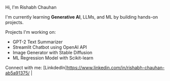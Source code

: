 Hi, I'm Rishabh Chauhan

I'm currently learning **Generative AI**, LLMs, and ML by building hands-on projects.

Projects I'm working on:
- GPT-2 Text Summarizer
- Streamlit Chatbot using OpenAI API
- Image Generator with Stable Diffusion
- ML Regression Model with Scikit-learn

 Connect with me: [LinkdedIn]https://www.linkedin.com/in/rishabh-chauhan-ab5a91375/ |

